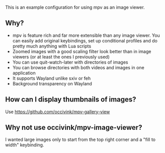 This is an example configuration for using mpv as an image viewer.

## Why?

* mpv is feature rich and far more extensible than any image viewer. You can easily add original keybindings, set up conditional profiles and do pretty much anything with Lua scripts
* Zoomed images with a good scaling filter look better than in image viewers (or at least the ones I previously used)
* You can use quit-watch-later with directories of images
* You can browse directories with both videos and images in one application
* It supports Wayland unlike sxiv or feh
* Background transparency on Wayland

## How can I display thumbnails of images?

Use https://github.com/occivink/mpv-gallery-view

## Why not use occivink/mpv-image-viewer?

I wanted large images only to start from the top right corner and a "fill to width" keybinding.
